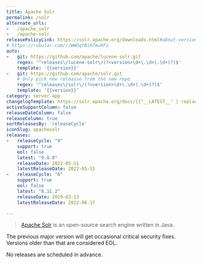 ```yaml
---
title: Apache Solr
permalink: /solr
alternate_urls:
-   /apache_solr
-   /apache-solr
releasePolicyLink: https://solr.apache.org/downloads.html#about-versions-and-support
# https://rubular.com/r/WWOqtBih7muRFz
auto:
-   git: https://github.com/apache/lucene-solr.git
    regex: '^releases\/lucene-solr\/(?<version>\d+\.\d+(.\d+)?)$'
    template: '{{version}}'
-   git: https://github.com/apache/solr.git
    # Only pick new releasse from the new repo
    regex: '^releases\/solr\/(?<version>\d+\.\d+(.\d+)?)$'
    template: '{{version}}'
category: server-app
changelogTemplate: https://solr.apache.org/docs/{{"__LATEST__" | replace:'.','_'}}/changes/Changes.html
activeSupportColumn: false
releaseDateColumn: false
releaseColumn: true
sortReleasesBy: 'releaseCycle'
iconSlug: apachesolr
releases:
-   releaseCycle: "9"
    support: true
    eol: false
    latest: "9.0.0"
    releaseDate: 2022-05-11
    latestReleaseDate: 2022-05-11
-   releaseCycle: "8"
    support: true
    eol: false
    latest: "8.11.2"
    releaseDate: 2019-03-13
    latestReleaseDate: 2022-06-17

---
```


> [Apache Solr](https://solr.apache.org/) is an open-source search engine written in Java.

The previous major version will get occasional critical security fixes.
Versions older than that are considered EOL.

No releases are scheduled in advance.
